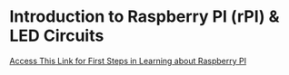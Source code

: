 # Introduction to Raspberry PI (rPI) & LED Circuits

[Access This Link for First Steps in Learning about Raspberry PI](projects/intro_to_rpi/Bush_RPI_PYTHON_ROBOTICS.pdf)


